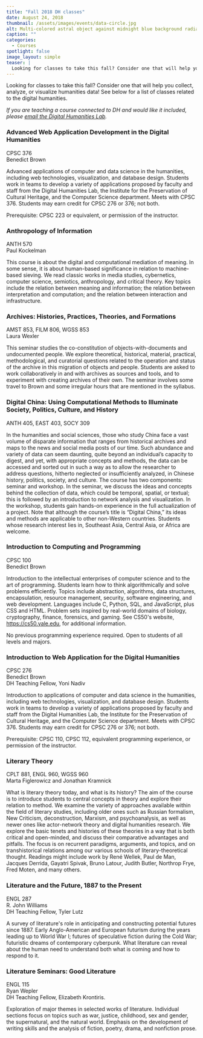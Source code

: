 ```yaml
---
title: "Fall 2018 DH classes"
date: August 24, 2018
thumbnail: /assets/images/events/data-circle.jpg
alt: Multi-colored astral object against midnight blue background radiates colored beads.
caption: ""
categories:
  - Courses
spotlight: false
image_layout: simple
teaser: |
  Looking for classes to take this fall? Consider one that will help you collect, analyze, or visualize humanities data.
---
```

Looking for classes to take this fall? Consider one that will help you collect, analyze, or visualize humanities data! See below for a list of classes related to the digital humanities.

*If you are teaching a course connected to DH and would like it included, please [email the Digital Humanities Lab](mailto:dhlab@yale.edu).*

### Advanced Web Application Development in the Digital Humanities
CPSC 376   
Benedict Brown

Advanced applications of computer and data science in the humanities, including web technologies, visualization, and database design. Students work in teams to develop a variety of applications proposed by faculty and staff from the Digital Humanities Lab, the Institute for the Preservation of Cultural Heritage, and the Computer Science department. Meets with CPSC 376. Students may earn credit for CPSC 276 or 376; not both.

Prerequisite: CPSC 223 or equivalent, or permission of the instructor.  

### Anthropology of Information
ANTH 570  
Paul Kockelman

This course is about the digital and computational mediation of meaning. In some sense, it is about human-based significance in relation to machine-based sieving. We read classic works in media studies, cybernetics, computer science, semiotics, anthropology, and critical theory. Key topics include the relation between meaning and information; the relation between interpretation and computation; and the relation between interaction and infrastructure.    

### Archives: Histories, Practices, Theories, and Formations
AMST 853, FILM 806, WGSS 853  
Laura Wexler

This seminar studies the co-constitution of objects-with-documents and undocumented people. We explore theoretical, historical, material, practical, methodological, and curatorial questions related to the operation and status of the archive in this migration of objects and people. Students are asked to work collaboratively in and with archives as sources and tools, and to experiment with creating archives of their own. The seminar involves some travel to Brown and some irregular hours that are mentioned in the syllabus.  

### Digital China: Using Computational Methods to Illuminate Society, Politics, Culture, and History
ANTH 405, EAST 403, SOCY 309  

In the humanities and social sciences, those who study China face a vast volume of disparate information that ranges from historical archives and maps to the news and social media posts of our time. Such abundance and variety of data can seem daunting, quite beyond an individual’s capacity to digest, and yet, with appropriate concepts and methods, the data can be accessed and sorted out in such a way as to allow the researcher to address questions, hitherto neglected or insufficiently analyzed, in Chinese history, politics, society, and culture. The course has two components: seminar and workshop. In the seminar, we discuss the ideas and concepts behind the collection of data, which could be temporal, spatial, or textual; this is followed by an introduction to network analysis and visualization. In the workshop, students gain hands-on experience in the full actualization of a project. Note that although the course’s title is “Digital China,” its ideas and methods are applicable to other non-Western countries. Students whose research interest lies in, Southeast Asia, Central Asia, or Africa are welcome.  

### Introduction to Computing and Programming
CPSC 100  
Benedict Brown

Introduction to the intellectual enterprises of computer science and to the art of programming. Students learn how to think algorithmically and solve problems efficiently. Topics include abstraction, algorithms, data structures, encapsulation, resource management, security, software engineering, and web development. Languages include C, Python, SQL, and JavaScript, plus CSS and HTML. Problem sets inspired by real-world domains of biology, cryptography, finance, forensics, and gaming. See CS50's website, https://cs50.yale.edu, for additional information.

No previous programming experience required. Open to students of all levels and majors.  

### Introduction to Web Application for the Digital Humanities
CPSC 276  
Benedict Brown  
DH Teaching Fellow, Yoni Nadiv

Introduction to applications of computer and data science in the humanities, including web technologies, visualization, and database design. Students work in teams to develop a variety of applications proposed by faculty and staff from the Digital Humanities Lab, the Institute for the Preservation of Cultural Heritage, and the Computer Science department. Meets with CPSC 376. Students may earn credit for CPSC 276 or 376; not both.

Prerequisite: CPSC 110, CPSC 112, equivalent programming experience, or permission of the instructor.    
### Literary Theory
CPLT 881, ENGL 960, WGSS 960  
Marta Figlerowicz and Jonathan Kramnick

What is literary theory today, and what is its history? The aim of the course is to introduce students to central concepts in theory and explore their relation to method. We examine the variety of approaches available within the field of literary studies, including older ones such as Russian formalism, New Criticism, deconstruction, Marxism, and psychoanalysis, as well as newer ones like actor-network theory and digital humanities research. We explore the basic tenets and histories of these theories in a way that is both critical and open-minded, and discuss their comparative advantages and pitfalls. The focus is on recurrent paradigms, arguments, and topics, and on transhistorical relations among our various schools of literary-theoretical thought. Readings might include work by René Wellek, Paul de Man, Jacques Derrida, Gayatri Spivak, Bruno Latour, Judith Butler, Northrop Frye, Fred Moten, and many others.  

### Literature and the Future, 1887 to the Present
ENGL 287  
R. John Williams  
DH Teaching Fellow, Tyler Lutz

A survey of literature's role in anticipating and constructing potential futures since 1887. Early Anglo-American and European futurism during the years leading up to World War I; futures of speculative fiction during the Cold War; futuristic dreams of contemporary cyberpunk. What literature can reveal about the human need to understand both what is coming and how to respond to it.  

### Literature Seminars: Good Literature
ENGL 115  
Ryan Wepler  
DH Teaching Fellow, Elizabeth Krontiris.

Exploration of major themes in selected works of literature. Individual sections focus on topics such as war, justice, childhood, sex and gender, the supernatural, and the natural world. Emphasis on the development of writing skills and the analysis of fiction, poetry, drama, and nonfiction prose.  